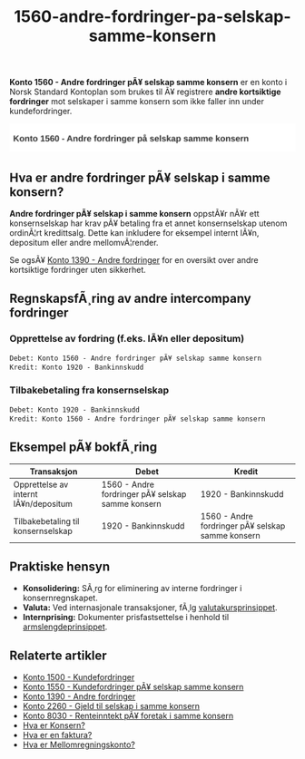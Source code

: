 ﻿---
title: "1560-andre-fordringer-pa-selskap-samme-konsern"
meta_title: "1560-andre-fordringer-pa-selskap-samme-konsern"
meta_description: "**Konto 1560 - Andre fordringer pÃ¥ selskap samme konsern** er en konto i Norsk Standard Kontoplan som brukes til Ã¥ registrere **andre kortsiktige fordringer**..."
slug: 1560-andre-fordringer-pa-selskap-samme-konsern
type: blog
layout: pages/single
---

**Konto 1560 - Andre fordringer pÃ¥ selskap samme konsern** er en konto i Norsk Standard Kontoplan som brukes til Ã¥ registrere **andre kortsiktige fordringer** mot selskaper i samme konsern som ikke faller inn under kundefordringer.

![Illustrasjon av konto 1560 Andre fordringer pÃ¥ selskap samme konsern](1560-andre-fordringer-pa-selskap-samme-konsern-image.svg)

## Hva er andre fordringer pÃ¥ selskap i samme konsern?

**Andre fordringer pÃ¥ selskap i samme konsern** oppstÃ¥r nÃ¥r ett konsernselskap har krav pÃ¥ betaling fra et annet konsernselskap utenom ordinÃ¦rt kredittsalg. Dette kan inkludere for eksempel internt lÃ¥n, depositum eller andre mellomvÃ¦render.

Se ogsÃ¥ [Konto 1390 - Andre fordringer](/blogs/kontoplan/1390-andre-fordringer "Konto 1390 - Andre fordringer") for en oversikt over andre kortsiktige fordringer uten sikkerhet.

## RegnskapsfÃ¸ring av andre intercompany fordringer

### Opprettelse av fordring (f.eks. lÃ¥n eller depositum)
```plaintext
Debet: Konto 1560 - Andre fordringer pÃ¥ selskap samme konsern
Kredit: Konto 1920 - Bankinnskudd
```

### Tilbakebetaling fra konsernselskap
```plaintext
Debet: Konto 1920 - Bankinnskudd
Kredit: Konto 1560 - Andre fordringer pÃ¥ selskap samme konsern
```

## Eksempel pÃ¥ bokfÃ¸ring

| Transaksjon                             | Debet                                                        | Kredit                                    |
|-----------------------------------------|--------------------------------------------------------------|-------------------------------------------|
| Opprettelse av internt lÃ¥n/depositum    | 1560 - Andre fordringer pÃ¥ selskap samme konsern             | 1920 - Bankinnskudd                       |
| Tilbakebetaling til konsernselskap      | 1920 - Bankinnskudd                                          | 1560 - Andre fordringer pÃ¥ selskap samme konsern |

## Praktiske hensyn

* **Konsolidering:** SÃ¸rg for eliminering av interne fordringer i konsernregnskapet.
* **Valuta:** Ved internasjonale transaksjoner, fÃ¸lg [valutakursprinsippet](/blogs/regnskap/hva-er-valutakurs "Hva er Valutakurs? Prinsipper for valutahÃ¥ndtering i regnskap").
* **Internprising:** Dokumenter prisfastsettelse i henhold til [armslengdeprinsippet](/blogs/regnskap/hva-er-internprising "Hva er Internprising? Retningslinjer for konserninternt salg").

## Relaterte artikler

* [Konto 1500 - Kundefordringer](/blogs/kontoplan/1500-kundefordringer "Konto 1500 - Kundefordringer")
* [Konto 1550 - Kundefordringer pÃ¥ selskap samme konsern](/blogs/kontoplan/1550-kundefordringer-pa-selskap-samme-konsern "Konto 1550 - Kundefordringer pÃ¥ selskap samme konsern")
* [Konto 1390 - Andre fordringer](/blogs/kontoplan/1390-andre-fordringer "Konto 1390 - Andre fordringer")
* [Konto 2260 - Gjeld til selskap i samme konsern](/blogs/kontoplan/2260-gjeld-til-selskap-i-samme-konsern "Konto 2260 - Gjeld til selskap i samme konsern")
* [Konto 8030 - Renteinntekt pÃ¥ foretak i samme konsern](/blogs/kontoplan/8030-renteinntekt-pa-foretak-i-samme-konsern "Konto 8030 - Renteinntekt pÃ¥ foretak i samme konsern: RegnskapsfÃ¸ring av konserninterne renteinntekter")
* [Hva er Konsern?](/blogs/regnskap/hva-er-konsern "Hva er Konsern? Komplett Guide til Konsernstrukturer og Konsernregnskap")
* [Hva er en faktura?](/blogs/regnskap/hva-er-en-faktura "Hva er en Faktura? En Guide til Norske Fakturakrav")
* [Hva er Mellomregningskonto?](/blogs/regnskap/mellomregningskonto "Hva er Mellomregningskonto? Guide til intercompany clearing og avstemming")
